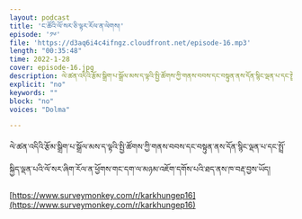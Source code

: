 ```yaml
---
layout: podcast
title: 'ང་ཚོའི་ལོ་སར་ཅི་ལྟར་རོལ་ན་ལེགས།'
episode: '༡༦'
file: 'https://d3aq6i4c4ifngz.cloudfront.net/episode-16.mp3'
length: "00:35:48"
time: 2022-1-28
cover: episode-16.jpg
description: ལེ་ཚན་འདིའི་རྩོམ་སྒྲིག་པ་སྒྲོལ་མས་ད་ལྟའི་སྤྱི་ཚོགས་ཀྱི་གནས་བབས་དང་བསྟུན་ནས་དོན་སྙིང་ལྡན་པ་དང་སྤྲོ་སྐྱིད་ལྡན་པའི་ལོ་སར་ཞིག་རོལ་ན་ཕྱོགས་གང་དག་ལ་མཉམ་འཇོག་དགོས་པའི་ཐད་ནས་ཁ་བརྡ་བྱས་ཡོད།།'
explicit: "no" 
keywords: ""
block: "no" 
voices: "Dolma"

---
```

ལེ་ཚན་འདིའི་རྩོམ་སྒྲིག་པ་སྒྲོལ་མས་ད་ལྟའི་སྤྱི་ཚོགས་ཀྱི་གནས་བབས་དང་བསྟུན་ནས་དོན་སྙིང་ལྡན་པ་དང་སྤྲོ་སྐྱིད་ལྡན་པའི་ལོ་སར་ཞིག་རོལ་ན་ཕྱོགས་གང་དག་ལ་མཉམ་འཇོག་དགོས་པའི་ཐད་ནས་ཁ་བརྡ་བྱས་ཡོད།

 [https://www.surveymonkey.com/r/karkhungep16](https://www.surveymonkey.com/r/karkhungep16)


 



